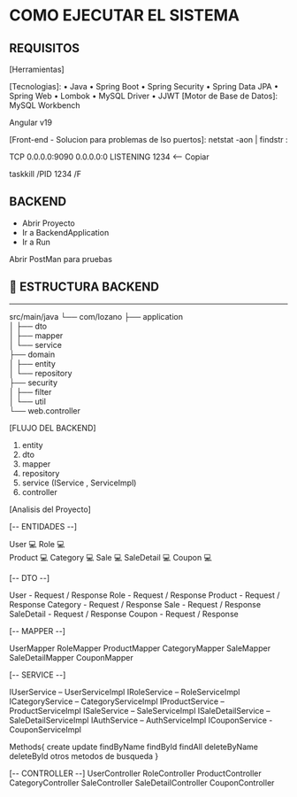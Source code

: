 # COMO EJECUTAR EL SISTEMA

## REQUISITOS
[Herramientas]

[IDE]: InteliJ

[Tecnologias]:
• Java
• Spring Boot
• Spring Security
• Spring Data JPA
• Spring Web
• Lombok
• MySQL Driver
• JJWT 
[Motor de Base de Datos]:
MySQL Workbench

[Front-end]:
Node.js
Angular v19

[Front-end - Solucion para problemas de lso puertos]:
netstat -aon | findstr :<PUERTO>

TCP    0.0.0.0:9090    0.0.0.0:0    LISTENING    1234 <-- Copiar

taskkill /PID 1234 /F

## BACKEND
- Abrir Proyecto
- Ir a BackendApplication
- Ir a Run

Abrir PostMan para pruebas

## 📅 ESTRUCTURA BACKEND
-------------
src/main/java
└── com/lozano
    ├── application             
    │   ├── dto                   
    │   ├── mapper                 
    │   └── service              
    ├── domain                    
    │   ├── entity                
    │   └── repository            
    ├── security            
    │   ├── filter          
    │   └── util                        
    └── web.controller 
	
[FLUJO DEL BACKEND]
1. entity
2. dto
3. mapper
4. repository
5. service (IService , ServiceImpl)
6. controller

[Analisis del Proyecto]

[-- ENTIDADES --]

User    💻
Role     💻  
Product 💻
Category 💻
Sale       💻
SaleDetail 💻
Coupon 💻

[-- DTO --]

User - Request / Response
Role - Request / Response
Product - Request / Response
Category - Request / Response
Sale - Request / Response
SaleDetail - Request / Response
Coupon - Request / Response

[-- MAPPER --]

UserMapper
RoleMapper
ProductMapper
CategoryMapper
SaleMapper
SaleDetailMapper
CouponMapper

[-- SERVICE --]

IUserService – UserServiceImpl
IRoleService – RoleServiceImpl
ICategoryService – CategoryServiceImpl
IProductService – ProductServiceImpl
ISaleService – SaleServiceImpl
ISaleDetailService – SaleDetailServiceImpl
IAuthService – AuthServiceImpl
ICouponService - CouponServiceImpl

Methods{
create
update
findByName
findById
findAll
deleteByName
deleteById
otros metodos de busqueda
}

[-- CONTROLLER --]
UserController
RoleController
ProductController
CategoryController
SaleController
SaleDetailController
CouponController